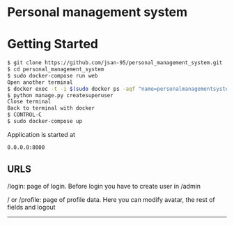 # Personal management system


# Getting Started

```sh
$ git clone https://github.com/jsan-95/personal_management_system.git
$ cd personal_management_system
$ sudo docker-compose run web
Open another terminal
$ docker exec -t -i $(sudo docker ps -aqf "name=personalmanagementsystem_web") bash
$ python manage.py createsuperuser
Close terminal 
Back to terminal with docker
$ CONTROL-C 
$ sudo docker-compose up
```
Application is started at 
```sh
0.0.0.0:8000
```

URLS
----

/login: page of login. Before login you have to create user in /admin

/ or /profile: page of profile data. Here you can modify avatar, the rest of fields and logout 

***

